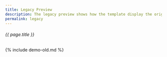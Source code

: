 ```yaml
---
title: Legacy Preview
description: The legacy preview shows how the template display the original demo.
permalink: legacy
---
```

###### _{{ page.title }}_

{% include demo-old.md %}